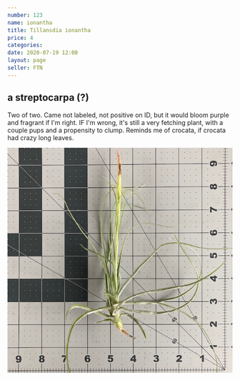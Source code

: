 ```yaml
---
number: 123
name: ionantha
title: Tillansdia ionantha
price: 4
categories:
date: 2020-07-19 12:00
layout: page
seller: FTN
---
```

## a streptocarpa (?)

Two of two. Came not labeled, not positive on ID, but it would bloom purple and fragrant if I'm right. IF I'm wrong, it's still a very fetching plant, with a couple pups and a propensity to clump. Reminds me of crocata, if crocata had crazy long leaves.

!["Tillandsia streptocarpa (?)"](/i/IMG_0374.jpeg "Tillandsia streptocarpa (?)")
